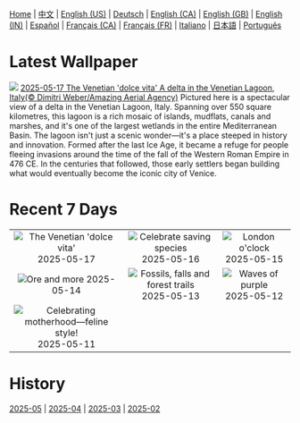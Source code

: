 [Home](../README.md) | [中文](zh-CN.md) | [English (US)](en-US.md) | [Deutsch](de-DE.md) | [English (CA)](en-CA.md) | [English (GB)](en-GB.md) | [English (IN)](en-IN.md) | [Español](es-ES.md) | [Français (CA)](fr-CA.md) | [Français (FR)](fr-FR.md) | [Italiano](it-IT.md) | [日本語](ja-JP.md) | [Português](pt-BR.md)

# Latest Wallpaper
![](https://www.bing.com/th?id=OHR.VeniceLagoon_EN-CA3036108114_UHD.jpg)
[2025-05-17 The Venetian 'dolce vita' A delta in the Venetian Lagoon, Italy(© Dimitri Weber/Amazing Aerial Agency)](https://www.bing.com/th?id=OHR.VeniceLagoon_EN-CA3036108114_UHD.jpg)
Pictured here is a spectacular view of a delta in the Venetian Lagoon, Italy. Spanning over 550 square kilometres, this lagoon is a rich mosaic of islands, mudflats, canals and marshes, and it's one of the largest wetlands in the entire Mediterranean Basin. The lagoon isn't just a scenic wonder—it's a place steeped in history and innovation. Formed after the last Ice Age, it became a refuge for people fleeing invasions around the time of the fall of the Western Roman Empire in 476 CE. In the centuries that followed, those early settlers began building what would eventually become the iconic city of Venice.

# Recent 7 Days
|  |  |  |
|:---:|:---:|:---:|
| ![](https://www.bing.com/th?id=OHR.VeniceLagoon_EN-CA3036108114_400x240.jpg "The Venetian 'dolce vita'") 2025-05-17 | ![](https://www.bing.com/th?id=OHR.GreenMacaw_EN-CA3107033751_400x240.jpg "Celebrate saving species") 2025-05-16 | ![](https://www.bing.com/th?id=OHR.LondonParliament_EN-CA6315282224_400x240.jpg "London o'clock") 2025-05-15 |
| ![](https://www.bing.com/th?id=OHR.SardiniaFlavia_EN-CA3349516488_400x240.jpg "Ore and more") 2025-05-14 | ![](https://www.bing.com/th?id=OHR.YohoNP_EN-CA4325092437_400x240.jpg "Fossils, falls and forest trails") 2025-05-13 | ![](https://www.bing.com/th?id=OHR.IrisGarden_EN-CA2940751368_400x240.jpg "Waves of purple") 2025-05-12 |
| ![](https://www.bing.com/th?id=OHR.LeopardMother_EN-CA2344528302_400x240.jpg "Celebrating motherhood—feline style!") 2025-05-11 |  |  |

# History
[2025-05](../archives/wallpaper/en-CA/w_2025_05.md) | [2025-04](../archives/wallpaper/en-CA/w_2025_04.md) | [2025-03](../archives/wallpaper/en-CA/w_2025_03.md) | [2025-02](../archives/wallpaper/en-CA/w_2025_02.md)
